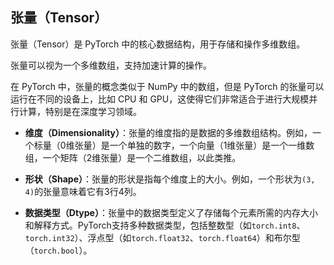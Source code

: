 ## 张量（Tensor）

张量（Tensor）是 PyTorch 中的核心数据结构，用于存储和操作多维数组。

张量可以视为一个多维数组，支持加速计算的操作。

在 PyTorch 中，张量的概念类似于 NumPy 中的数组，但是 PyTorch 的张量可以运行在不同的设备上，比如 CPU 和 GPU，这使得它们非常适合于进行大规模并行计算，特别是在深度学习领域。

- **维度（Dimensionality）**：张量的维度指的是数据的多维数组结构。例如，一个标量（0维张量）是一个单独的数字，一个向量（1维张量）是一个一维数组，一个矩阵（2维张量）是一个二维数组，以此类推。
    
- **形状（Shape）**：张量的形状是指每个维度上的大小。例如，一个形状为`(3, 4)`的张量意味着它有3行4列。
    
- **数据类型（Dtype）**：张量中的数据类型定义了存储每个元素所需的内存大小和解释方式。PyTorch支持多种数据类型，包括整数型（如`torch.int8`、`torch.int32`）、浮点型（如`torch.float32`、`torch.float64`）和布尔型（`torch.bool`）。
